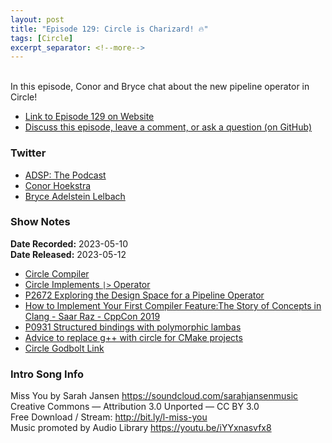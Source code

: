 ```yaml
---
layout: post
title: "Episode 129: Circle is Charizard! 🔥"
tags: [Circle]
excerpt_separator: <!--more-->
---
```



<br>In this episode, Conor and Bryce chat about the new pipeline operator in Circle!
 
<!--more-->

* [Link to Episode 129 on Website](https://adspthepodcast.com/2023/05/12/Episode-129.html)
* [Discuss this episode, leave a comment, or ask a question (on GitHub)](https://github.com/codereport/adsp2/discussions/20)

### Twitter
 
* [ADSP: The Podcast](https://twitter.com/adspthepodcast)
* [Conor Hoekstra](https://twitter.com/code_report)
* [Bryce Adelstein Lelbach](https://twitter.com/blelbach)

### Show Notes
 
**Date Recorded:** 2023-05-10 <br>
**Date Released:** 2023-05-12

* [Circle Compiler](https://www.circle-lang.org/)
* [Circle Implements `|>` Operator](https://twitter.com/seanbax/status/1654121073053511682?s=20)
* [P2672 Exploring the Design Space for a Pipeline Operator](https://www.open-std.org/jtc1/sc22/wg21/docs/papers/2022/p2672r0.html)
* [How to Implement Your First Compiler Feature:The Story of Concepts in Clang - Saar Raz - CppCon 2019](https://www.youtube.com/watch?v=Y1o4rc9P1FQ)
* [P0931 Structured bindings with polymorphic lambas](http://www.open-std.org/jtc1/sc22/wg21/docs/papers/2018/p0931r0.pdf)
* [Advice to replace g++ with circle for CMake projects](https://github.com/seanbaxter/circle/issues/105)
* [Circle Godbolt Link](https://godbolt.org/z/Mca5jKq85)

### Intro Song Info
 
Miss You by Sarah Jansen https://soundcloud.com/sarahjansenmusic<br>
Creative Commons — Attribution 3.0 Unported — CC BY 3.0<br>
Free Download / Stream: http://bit.ly/l-miss-you<br>
Music promoted by Audio Library https://youtu.be/iYYxnasvfx8<br>
